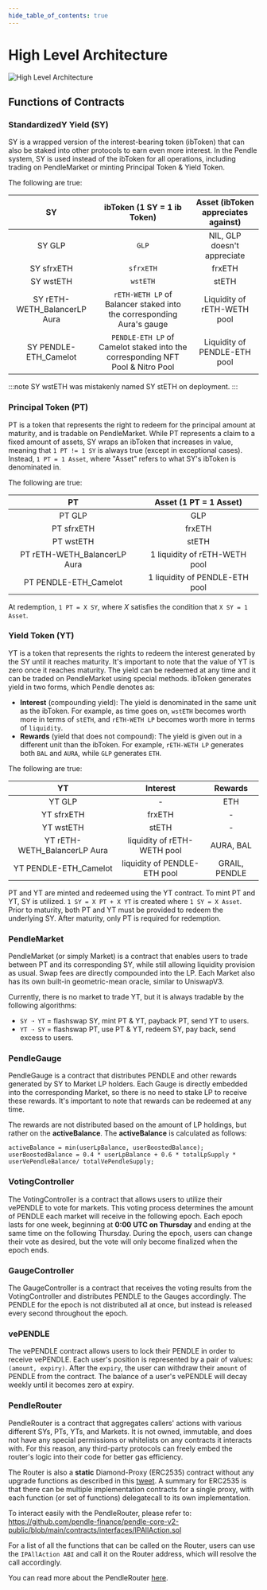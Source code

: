 ```yaml
---
hide_table_of_contents: true
---
```


# High Level Architecture

![High Level Architecture](/img/Developers/high_level_architecture.png "High Level Architecture")

## Functions of Contracts

### StandardizedY Yield (SY)

SY is a wrapped version of the interest-bearing token (ibToken) that can also be staked into other protocols to earn even more interest. In the Pendle system, SY is used instead of the ibToken for all operations, including trading on PendleMarket or minting Principal Token & Yield Token.

The following are true:

|              SY              |                          ibToken (1 SY = 1 ib Token)                           | Asset (ibToken appreciates against) |
| :--------------------------: | :----------------------------------------------------------------------------: | :---------------------------------: |
|            SY GLP            |                                     `GLP`                                      |     NIL, GLP doesn't appreciate     |
|          SY sfrxETH          |                                   `sfrxETH`                                    |               frxETH                |
|          SY wstETH           |                                    `wstETH`                                    |                stETH                |
| SY rETH-WETH_BalancerLP Aura |     `rETH-WETH LP` of Balancer staked into the corresponding Aura's gauge      |     Liquidity of rETH-WETH pool     |
|    SY PENDLE-ETH_Camelot     | `PENDLE-ETH LP` of Camelot staked into the corresponding NFT Pool & Nitro Pool |    Liquidity of PENDLE-ETH pool     |

:::note
SY wstETH was mistakenly named SY stETH on deployment.
:::

### Principal Token (PT)

PT is a token that represents the right to redeem for the principal amount at maturity, and is tradable on PendleMarket. While PT represents a claim to a fixed amount of assets, SY wraps an ibToken that increases in value, meaning that `1 PT != 1 SY` is always true (except in exceptional cases). Instead, `1 PT = 1 Asset`, where "Asset" refers to what SY's ibToken is denominated in.

The following are true:

|              PT              |     Asset (1 PT = 1 Asset)     |
| :--------------------------: | :----------------------------: |
|            PT GLP            |              GLP               |
|          PT sfrxETH          |             frxETH             |
|          PT wstETH           |             stETH              |
| PT rETH-WETH_BalancerLP Aura | 1 liquidity of rETH-WETH pool  |
|    PT PENDLE-ETH_Camelot     | 1 liquidity of PENDLE-ETH pool |

At redemption, `1 PT = X SY`, where $X$ satisfies the condition that `X SY = 1 Asset`.

### Yield Token (YT)

YT is a token that represents the rights to redeem the interest generated by the SY until it reaches maturity. It's important to note that the value of YT is zero once it reaches maturity. The yield can be redeemed at any time and it can be traded on PendleMarket using special methods. ibToken generates yield in two forms, which Pendle denotes as:

- **Interest** (compounding yield): The yield is denominated in the same unit as the ibToken. For example, as time goes on, `wstETH` becomes worth more in terms of `stETH`, and `rETH-WETH LP` becomes worth more in terms of `liquidity`.
- **Rewards** (yield that does not compound): The yield is given out in a different unit than the ibToken. For example, `rETH-WETH LP` generates both `BAL` and `AURA`, while `GLP` generates `ETH`.

The following are true:

|              YT              |           Interest           |    Rewards    |
| :--------------------------: | :--------------------------: | :-----------: |
|            YT GLP            |              -               |      ETH      |
|          YT sfrxETH          |            frxETH            |       -       |
|          YT wstETH           |            stETH             |       -       |
| YT rETH-WETH_BalancerLP Aura | liquidity of rETH-WETH pool  |   AURA, BAL   |
|    YT PENDLE-ETH_Camelot     | liquidity of PENDLE-ETH pool | GRAIL, PENDLE |

PT and YT are minted and redeemed using the YT contract. To mint PT and YT, SY is utilized. `1 SY = X PT + X YT` is created where `1 SY = X Asset`. Prior to maturity, both PT and YT must be provided to redeem the underlying SY. After maturity, only PT is required for redemption.

### PendleMarket

PendleMarket (or simply Market) is a contract that enables users to trade between PT and its corresponding SY, while still allowing liquidity provision as usual. Swap fees are directly compounded into the LP. Each Market also has its own built-in geometric-mean oracle, similar to UniswapV3.

Currently, there is no market to trade YT, but it is always tradable by the following algorithms: 

- `SY ➝ YT` = flashswap SY, mint PT & YT, payback PT, send YT to users.
- `YT ➝ SY` = flashswap PT, use PT & YT, redeem SY, pay back, send excess to users.

### PendleGauge

PendleGauge is a contract that distributes PENDLE and other rewards generated by SY to Market LP holders. Each Gauge is directly embedded into the corresponding Market, so there is no need to stake LP to receive these rewards. It's important to note that rewards can be redeemed at any time.

The rewards are not distributed based on the amount of LP holdings, but rather on the **activeBalance**. The **activeBalance** is calculated as follows:

```solidity
activeBalance = min(userLpBalance, userBoostedBalance);
userBoostedBalance = 0.4 * userLpBalance + 0.6 * totalLpSupply * userVePendleBalance/ totalVePendleSupply;
```

### VotingController

The VotingController is a contract that allows users to utilize their vePENDLE to vote for markets. This voting process determines the amount of PENDLE each market will receive in the following epoch. Each epoch lasts for one week, beginning at **0:00 UTC on Thursday** and ending at the same time on the following Thursday. During the epoch, users can change their vote as desired, but the vote will only become finalized when the epoch ends.

### GaugeController

The GaugeController is a contract that receives the voting results from the VotingController and distributes PENDLE to the Gauges accordingly. The PENDLE for the epoch is not distributed all at once, but instead is released every second throughout the epoch.

### vePENDLE

The vePENDLE contract allows users to lock their PENDLE in order to receive vePENDLE. Each user's position is represented by a pair of values: `(amount, expiry)`. After the `expiry`, the user can withdraw their `amount` of PENDLE from the contract. The balance of a user's vePENDLE will decay weekly until it becomes zero at expiry.

### PendleRouter

PendleRouter is a contract that aggregates callers' actions with various different SYs, PTs, YTs, and Markets. It is not owned, immutable, and does not have any special permissions or whitelists on any contracts it interacts with. For this reason, any third-party protocols can freely embed the router's logic into their code for better gas efficiency.

The Router is also a **static** Diamond-Proxy (ERC2535) contract without any upgrade functions as described in this [tweet](https://twitter.com/mudgen/status/1630229952523272195/). A summary for ERC2535 is that there can be multiple implementation contracts for a single proxy, with each function (or set of functions) delegatecall to its own implementation.

To interact easily with the PendleRouter, please refer to: https://github.com/pendle-finance/pendle-core-v2-public/blob/main/contracts/interfaces/IPAllAction.sol

For a list of all the functions that can be called on the Router, users can use the `IPAllAction ABI` and call it on the Router address, which will resolve the call accordingly.

You can read more about the PendleRouter [here](./Contracts/PendleRouter.md).
